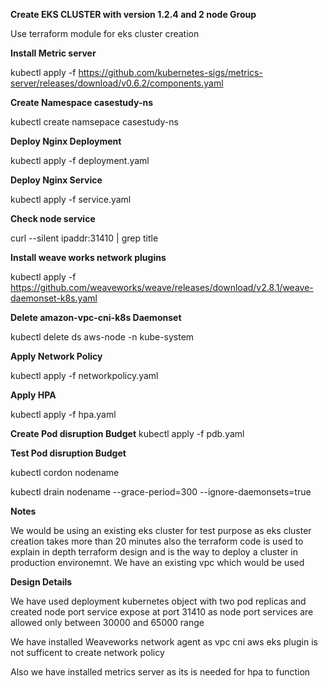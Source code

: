 **Create EKS CLUSTER with version 1.2.4 and 2 node Group**

Use terraform module for eks cluster creation

**Install Metric server**

kubectl apply -f https://github.com/kubernetes-sigs/metrics-server/releases/download/v0.6.2/components.yaml

**Create Namespace casestudy-ns**

kubectl create namsepace casestudy-ns

**Deploy Nginx Deployment**

kubectl apply -f deployment.yaml

**Deploy Nginx Service**

kubectl apply -f service.yaml

**Check node service**

curl --silent ipaddr:31410  | grep title

**Install weave works network plugins**

kubectl apply -f https://github.com/weaveworks/weave/releases/download/v2.8.1/weave-daemonset-k8s.yaml

**Delete amazon-vpc-cni-k8s Daemonset**

kubectl delete ds aws-node -n kube-system

**Apply Network Policy**

kubectl apply -f networkpolicy.yaml

**Apply HPA**

kubectl apply -f hpa.yaml

**Create Pod disruption Budget**
kubectl apply -f pdb.yaml


**Test Pod disruption Budget**

kubectl cordon nodename

kubectl drain nodename --grace-period=300 --ignore-daemonsets=true




**Notes**

We would be using an existing eks cluster for test purpose as eks cluster creation takes more than 20 minutes also the terraform code is used to explain in depth terraform design and is the way to deploy a cluster in production environemnt. We have an existing vpc which would be used

**Design Details**

We have used deployment kubernetes object with two pod replicas and created node port service expose at port 31410 as node port services are allowed only between 30000 and 65000 range

We have installed Weaveworks network agent as vpc cni aws eks plugin is not sufficent to create network policy

Also we have installed metrics server as its is needed for hpa to function



